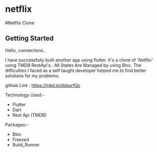 # netflix

#Netflix Clone

## Getting Started

Hello, connections..

I have successfully built another app using flutter. It's a clone of 'Netflix' using TMDB RestApi's . All States Are Managed by using Bloc. The difficulties I faced as a self taught developer helped me to find better solutions for my problems.


github Link : https://lnkd.in/dsburfQc

Technology Used:-
- Flutter
- Dart
- Rest Api (TMDB)

Packages:-
- Bloc
- Freezed
- Build_Runner
